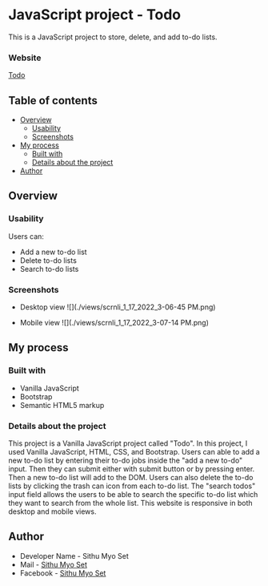 # JavaScript project - Todo

This is a JavaScript project to store, delete, and add to-do lists. 

### Website
[Todo](https://gitaccsithu.github.io/Todo/)

## Table of contents

- [Overview](#overview)
  - [Usability](#Usability)
  - [Screenshots](#screenshots)
- [My process](#my-process)
  - [Built with](#built-with)
  - [Details about the project](#Details-about-the-project)
- [Author](#author)

## Overview

### Usability

Users can:

- Add a new to-do list
- Delete to-do lists
- Search to-do lists

### Screenshots

- Desktop view
![](./views/scrnli_1_17_2022_3-06-45 PM.png)

- Mobile view
![](./views/scrnli_1_17_2022_3-07-14 PM.png)


## My process

### Built with

- Vanilla JavaScript
- Bootstrap
- Semantic HTML5 markup

### Details about the project

This project is a Vanilla JavaScript project called "Todo". In this project, I used Vanilla JavaScript, HTML, CSS, and Bootstrap. Users can able to add a new to-do list by 
entering their to-do jobs inside the "add a new to-do" input. Then they can submit either with submit button or by pressing enter. Then a new to-do list will add 
to the DOM. Users can also delete the to-do lists by clicking the trash can icon from each to-do list. The "search todos" input field allows the users to be able to 
search the specific to-do list which they want to search from the whole list. This website is responsive in both desktop and mobile views. 

## Author

- Developer Name - Sithu Myo Set
- Mail - [Sithu Myo Set](sithuzx123@gmail.com)
- Facebook - [Sithu Myo Set](https://www.facebook.com/profile.php?id=100007418655004)

